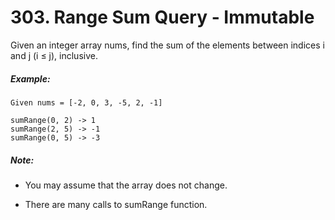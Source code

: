 # 303. Range Sum Query - Immutable
Given an integer array nums, find the sum of the elements between indices i and j (i ≤ j), inclusive.

##### Example:
```
Given nums = [-2, 0, 3, -5, 2, -1]

sumRange(0, 2) -> 1
sumRange(2, 5) -> -1
sumRange(0, 5) -> -3
```
##### Note:

* You may assume that the array does not change.

* There are many calls to sumRange function.